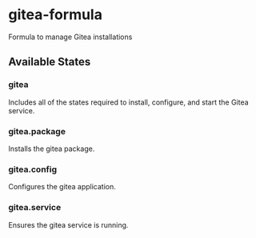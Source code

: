 # gitea-formula

Formula to manage Gitea installations

## Available States

### gitea

Includes all of the states required to install, configure, and start the Gitea service.

### gitea.package

Installs the gitea package.

### gitea.config

Configures the gitea application.

### gitea.service

Ensures the gitea service is running.
